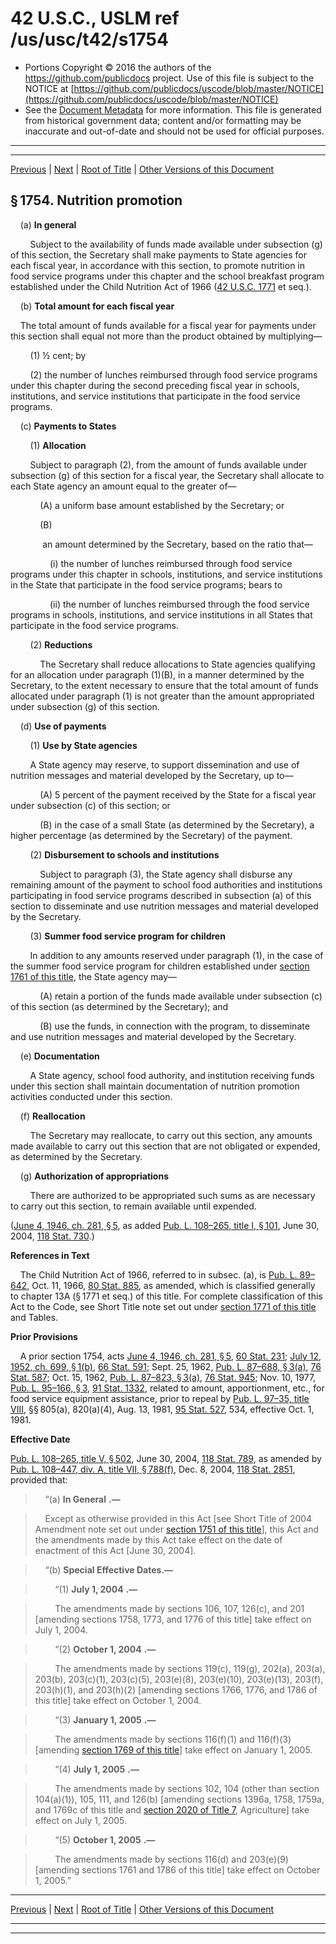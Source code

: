 ---
---

# 42 U.S.C., USLM ref /us/usc/t42/s1754

* Portions Copyright © 2016 the authors of the https://github.com/publicdocs project.
  Use of this file is subject to the NOTICE at [https://github.com/publicdocs/uscode/blob/master/NOTICE](https://github.com/publicdocs/uscode/blob/master/NOTICE)
* See the [Document Metadata](././../../../..//README.md) for more information.
  This file is generated from historical government data; content and/or formatting may be inaccurate and out-of-date and should not be used for official purposes.

----------
----------

[Previous](./../../../..//us/usc/t42/ch13/m__us_usc_t42_s1753.md) | [Next](./../../../..//us/usc/t42/ch13/m__us_usc_t42_s1755.md) | [Root of Title](./../../../../) | [Other Versions of this Document](https://publicdocs.github.io/go/links?ns=uslm&ref=%2Fus%2Fusc%2Ft42%2Fs1754)

## § 1754. Nutrition promotion

    (a) __In general__ 

        Subject to the availability of funds made available under subsection (g) of this section, the Secretary shall make payments to State agencies for each fiscal year, in accordance with this section, to promote nutrition in food service programs under this chapter and the school breakfast program established under the Child Nutrition Act of 1966 ([42 U.S.C. 1771][/us/usc/t42/s1771] et seq.).

    (b) __Total amount for each fiscal year__ 

    The total amount of funds available for a fiscal year for payments under this section shall equal not more than the product obtained by multiplying—

        (1) ½ cent; by

        (2) the number of lunches reimbursed through food service programs under this chapter during the second preceding fiscal year in schools, institutions, and service institutions that participate in the food service programs.

    (c) __Payments to States__ 

        (1) __Allocation__ 

        Subject to paragraph (2), from the amount of funds available under subsection (g) of this section for a fiscal year, the Secretary shall allocate to each State agency an amount equal to the greater of—

            (A) a uniform base amount established by the Secretary; or

            (B)

             an amount determined by the Secretary, based on the ratio that—

                (i) the number of lunches reimbursed through food service programs under this chapter in schools, institutions, and service institutions in the State that participate in the food service programs; bears to

                (ii) the number of lunches reimbursed through the food service programs in schools, institutions, and service institutions in all States that participate in the food service programs.

        (2) __Reductions__ 

            The Secretary shall reduce allocations to State agencies qualifying for an allocation under paragraph (1)(B), in a manner determined by the Secretary, to the extent necessary to ensure that the total amount of funds allocated under paragraph (1) is not greater than the amount appropriated under subsection (g) of this section.

    (d) __Use of payments__ 

        (1) __Use by State agencies__ 

        A State agency may reserve, to support dissemination and use of nutrition messages and material developed by the Secretary, up to—

            (A) 5 percent of the payment received by the State for a fiscal year under subsection (c) of this section; or

            (B) in the case of a small State (as determined by the Secretary), a higher percentage (as determined by the Secretary) of the payment.

        (2) __Disbursement to schools and institutions__ 

            Subject to paragraph (3), the State agency shall disburse any remaining amount of the payment to school food authorities and institutions participating in food service programs described in subsection (a) of this section to disseminate and use nutrition messages and material developed by the Secretary.

        (3) __Summer food service program for children__ 

        In addition to any amounts reserved under paragraph (1), in the case of the summer food service program for children established under [section 1761 of this title][/us/usc/t42/s1761], the State agency may—

            (A) retain a portion of the funds made available under subsection (c) of this section (as determined by the Secretary); and

            (B) use the funds, in connection with the program, to disseminate and use nutrition messages and material developed by the Secretary.

    (e) __Documentation__ 

        A State agency, school food authority, and institution receiving funds under this section shall maintain documentation of nutrition promotion activities conducted under this section.

    (f) __Reallocation__ 

        The Secretary may reallocate, to carry out this section, any amounts made available to carry out this section that are not obligated or expended, as determined by the Secretary.

    (g) __Authorization of appropriations__ 

        There are authorized to be appropriated such sums as are necessary to carry out this section, to remain available until expended.

([June 4, 1946, ch. 281, § 5][/us/act/1946-06-04/ch281/s5], as added [Pub. L. 108–265, title I, § 101][/us/pl/108/265/s101], June 30, 2004, [118 Stat. 730][/us/stat/118/730].)

 __References in Text__ 

    The Child Nutrition Act of 1966, referred to in subsec. (a), is [Pub. L. 89–642][/us/pl/89/642], Oct. 11, 1966, [80 Stat. 885][/us/stat/80/885], as amended, which is classified generally to chapter 13A (§ 1771 et seq.) of this title. For complete classification of this Act to the Code, see Short Title note set out under [section 1771 of this title][/us/usc/t42/s1771] and Tables.

 __Prior Provisions__ 

    A prior section 1754, acts [June 4, 1946, ch. 281, § 5][/us/act/1946-06-04/ch281/s5], [60 Stat. 231][/us/stat/60/231]; [July 12, 1952, ch. 699, § 1(b)][/us/act/1952-07-12/ch699/s1/b], [66 Stat. 591][/us/stat/66/591]; Sept. 25, 1962, [Pub. L. 87–688, § 3(a)][/us/pl/87/688/s3/a], [76 Stat. 587][/us/stat/76/587]; Oct. 15, 1962, [Pub. L. 87–823, § 3(a)][/us/pl/87/823/s3/a], [76 Stat. 945][/us/stat/76/945]; Nov. 10, 1977, [Pub. L. 95–166, § 3][/us/pl/95/166/s3], [91 Stat. 1332][/us/stat/91/1332], related to amount, apportionment, etc., for food service equipment assistance, prior to repeal by [Pub. L. 97–35, title VIII][/us/pl/97/35], §§ 805(a), 820(a)(4), Aug. 13, 1981, [95 Stat. 527][/us/stat/95/527], 534, effective Oct. 1, 1981.

 __Effective Date__ 

[Pub. L. 108–265, title V, § 502][/us/pl/108/265/s502], June 30, 2004, [118 Stat. 789][/us/stat/118/789], as amended by [Pub. L. 108–447, div. A, title VII, § 788(f)][/us/pl/108/447/s788/f], Dec. 8, 2004, [118 Stat. 2851][/us/stat/118/2851], provided that:

>     “(a)  __In General__  __.—__ 

>     Except as otherwise provided in this Act \[see Short Title of 2004 Amendment note set out under [section 1751 of this title][/us/usc/t42/s1751]\], this Act and the amendments made by this Act take effect on the date of enactment of this Act \[June 30, 2004\].

>     “(b) __Special Effective Dates.—__ 

>         “(1)  __July 1, 2004__  __.—__ 

>         The amendments made by sections 106, 107, 126(c), and 201 \[amending sections 1758, 1773, and 1776 of this title\] take effect on July 1, 2004.

>         “(2)  __October 1, 2004__  __.—__ 

>         The amendments made by sections 119(c), 119(g), 202(a), 203(a), 203(b), 203(c)(1), 203(c)(5), 203(e)(8), 203(e)(10), 203(e)(13), 203(f), 203(h)(1), and 203(h)(2) \[amending sections 1766, 1776, and 1786 of this title\] take effect on October 1, 2004.

>         “(3)  __January 1, 2005__  __.—__ 

>         The amendments made by sections 116(f)(1) and 116(f)(3) \[amending [section 1769 of this title][/us/usc/t42/s1769]\] take effect on January 1, 2005.

>         “(4)  __July 1, 2005__  __.—__ 

>         The amendments made by sections 102, 104 (other than section 104(a)(1)), 105, 111, and 126(b) \[amending sections 1396a, 1758, 1759a, and 1769c of this title and [section 2020 of Title 7][/us/usc/t7/s2020], Agriculture\] take effect on July 1, 2005.

>         “(5)  __October 1, 2005__  __.—__ 

>         The amendments made by sections 116(d) and 203(e)(9) \[amending sections 1761 and 1786 of this title\] take effect on October 1, 2005.”

----------

[Previous](./../../../..//us/usc/t42/ch13/m__us_usc_t42_s1753.md) | [Next](./../../../..//us/usc/t42/ch13/m__us_usc_t42_s1755.md) | [Root of Title](./../../../../) | [Other Versions of this Document](https://publicdocs.github.io/go/links?ns=uslm&ref=%2Fus%2Fusc%2Ft42%2Fs1754)

----------
----------

[/us/usc/t42/s1771]: https://publicdocs.github.io/go/links?ns=uslm&ref=%2Fus%2Fusc%2Ft42%2Fs1771
[/us/usc/t42/s1761]: https://publicdocs.github.io/go/links?ns=uslm&ref=%2Fus%2Fusc%2Ft42%2Fs1761
[/us/act/1946-06-04/ch281/s5]: https://publicdocs.github.io/go/links?ns=uslm&ref=%2Fus%2Fact%2F1946-06-04%2Fch281%2Fs5
[/us/pl/108/265/s101]: https://publicdocs.github.io/go/links?ns=uslm&ref=%2Fus%2Fpl%2F108%2F265%2Fs101
[/us/stat/118/730]: https://publicdocs.github.io/go/links?ns=uslm&ref=%2Fus%2Fstat%2F118%2F730
[/us/pl/89/642]: https://publicdocs.github.io/go/links?ns=uslm&ref=%2Fus%2Fpl%2F89%2F642
[/us/stat/80/885]: https://publicdocs.github.io/go/links?ns=uslm&ref=%2Fus%2Fstat%2F80%2F885
[/us/usc/t42/s1771]: https://publicdocs.github.io/go/links?ns=uslm&ref=%2Fus%2Fusc%2Ft42%2Fs1771
[/us/act/1946-06-04/ch281/s5]: https://publicdocs.github.io/go/links?ns=uslm&ref=%2Fus%2Fact%2F1946-06-04%2Fch281%2Fs5
[/us/stat/60/231]: https://publicdocs.github.io/go/links?ns=uslm&ref=%2Fus%2Fstat%2F60%2F231
[/us/act/1952-07-12/ch699/s1/b]: https://publicdocs.github.io/go/links?ns=uslm&ref=%2Fus%2Fact%2F1952-07-12%2Fch699%2Fs1%2Fb
[/us/stat/66/591]: https://publicdocs.github.io/go/links?ns=uslm&ref=%2Fus%2Fstat%2F66%2F591
[/us/pl/87/688/s3/a]: https://publicdocs.github.io/go/links?ns=uslm&ref=%2Fus%2Fpl%2F87%2F688%2Fs3%2Fa
[/us/stat/76/587]: https://publicdocs.github.io/go/links?ns=uslm&ref=%2Fus%2Fstat%2F76%2F587
[/us/pl/87/823/s3/a]: https://publicdocs.github.io/go/links?ns=uslm&ref=%2Fus%2Fpl%2F87%2F823%2Fs3%2Fa
[/us/stat/76/945]: https://publicdocs.github.io/go/links?ns=uslm&ref=%2Fus%2Fstat%2F76%2F945
[/us/pl/95/166/s3]: https://publicdocs.github.io/go/links?ns=uslm&ref=%2Fus%2Fpl%2F95%2F166%2Fs3
[/us/stat/91/1332]: https://publicdocs.github.io/go/links?ns=uslm&ref=%2Fus%2Fstat%2F91%2F1332
[/us/pl/97/35]: https://publicdocs.github.io/go/links?ns=uslm&ref=%2Fus%2Fpl%2F97%2F35
[/us/stat/95/527]: https://publicdocs.github.io/go/links?ns=uslm&ref=%2Fus%2Fstat%2F95%2F527
[/us/pl/108/265/s502]: https://publicdocs.github.io/go/links?ns=uslm&ref=%2Fus%2Fpl%2F108%2F265%2Fs502
[/us/stat/118/789]: https://publicdocs.github.io/go/links?ns=uslm&ref=%2Fus%2Fstat%2F118%2F789
[/us/pl/108/447/s788/f]: https://publicdocs.github.io/go/links?ns=uslm&ref=%2Fus%2Fpl%2F108%2F447%2Fs788%2Ff
[/us/stat/118/2851]: https://publicdocs.github.io/go/links?ns=uslm&ref=%2Fus%2Fstat%2F118%2F2851
[/us/usc/t42/s1751]: https://publicdocs.github.io/go/links?ns=uslm&ref=%2Fus%2Fusc%2Ft42%2Fs1751
[/us/usc/t42/s1769]: https://publicdocs.github.io/go/links?ns=uslm&ref=%2Fus%2Fusc%2Ft42%2Fs1769
[/us/usc/t7/s2020]: https://publicdocs.github.io/go/links?ns=uslm&ref=%2Fus%2Fusc%2Ft7%2Fs2020


